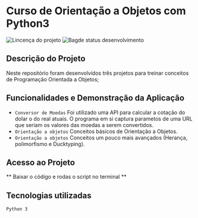 # Curso de Orientação a Objetos com Python3

![Lincença do projeto](	https://img.shields.io/github/license/robsonleal/pedroreceitas)
![Bagde status desenvolvimento](https://img.shields.io/static/v1?label=status&message=CONCLUÍDO&color=green)

## Descrição do Projeto

Neste repositório foram desenvolvidos três projetos para treinar conceitos de Programação Orientada a Objetos; 

## Funcionalidades e Demonstração da Aplicação
- `Conversor de Moedas` Foi utilizado uma API para calcular a cotação do dolar o do real atuais. O programa em si captura parametos de uma URL que seriam os valores das moedas a serem convertidos.
- `Orientação a objetos` Conceitos básicos de Orientação a Objetos.
- `Orientação a objetos` Conceitos um pouco mais avançados (Herança, polimorfismo e Ducktyping).

## Acesso ao Projeto

** Baixar o código e rodas o script no terminal **

## Tecnologias utilizadas
`Python 3`
